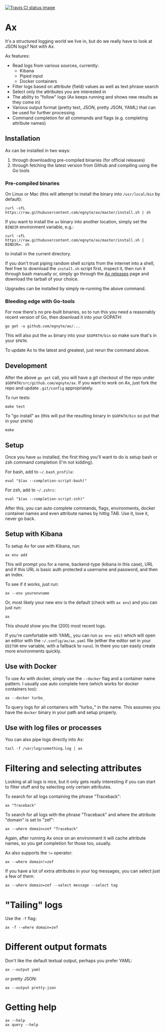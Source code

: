 [![Travis CI status image](https://travis-ci.org/egnyte/ax.svg?branch=master)](https://travis-ci.org/egnyte/ax)
# Ax
It's a structured logging world we live in, but do we really have to look at JSON logs? Not with Ax.

Ax features:

* Read logs from various sources, currently:
    * Kibana
    * Piped input
    * Docker containers
* Filter logs based on attribute (field) values as well as text phrase search
* Select only the attributes you are interested in
* The ability to "follow" logs (Ax keeps running and shows new results as they come in)
* Various output format (pretty text, JSON, pretty JSON, YAML) that can be used for further processing
* Command completion for all commands and flags (e.g. completing attribute names)

## Installation
Ax can be installed in two ways:

1. through downloading pre-compiled binaries (for official releases)
2. through fetching the latest version from Github and compiling using the Go tools

### Pre-compiled binaries
On Linux or Mac (this will attempt to install the binary into `/usr/local/bin` by default):

    curl -sfL https://raw.githubusercontent.com/egnyte/ax/master/install.sh | sh

If you want to install the `ax` binary into another location, simply set the `BINDIR` environment variable, e.g.:

    curl -sfL https://raw.githubusercontent.com/egnyte/ax/master/install.sh | BINDIR=. sh

to install in the current directory.

If you don't trust piping random shell scripts from the internet into a shell, feel free to download the `install.sh` script first, inspect it, then run it through bash manually or, simply go through the [Ax releases](https://github.com/egnyte/ax/releases) page and download the tarball of your choice.

Upgrades can be installed by simply re-running the above command.

### Bleeding edge with Go-tools
For now there's no pre-built binaries, so to run this you need a reasonably recent version of Go, then download it into your GOPATH:

    go get -u github.com/egnyte/ax/...

This will also put the `ax` binary into your `$GOPATH/bin` so make sure that's in your `$PATH`.

To update Ax to the latest and greatest, just rerun the command above.

## Development

After the above `go get` call, you will have a git checkout of the repo under `$GOPATH/src/github.com/egnyte/ax`. If you want to work on Ax, just fork the repo and update `.git/config` appropriately.

To run tests:

    make test

To "go install" ax (this will put the resulting binary in `$GOPATH/bin` so put that in your `$PATH`)

    make

## Setup
Once you have `ax` installed, the first thing you'll want to do is setup bash or zsh command completion (I'm not kidding).

For bash, add to `~/.bash_profile`:

    eval "$(ax --completion-script-bash)"

For zsh, add to `~/.zshrc`:

    eval "$(ax --completion-script-zsh)"

After this, you can auto complete commands, flags, environments, docker container names and even attribute names by hittig TAB. Use it, love it, never go back.

## Setup with Kibana
To setup Ax for use with Kibana, run:

    ax env add

This will prompt you for a name, backend-type (kibana in this case), URL and if this URL is basic auth protected a username and password, and then an index.

To see if it works, just run:

    ax --env yourenvname

Or, most likely your new env is the default (check with `ax env`) and you can just run:

    ax

This should show you the (200) most recent logs.

If you're comfortable with YAML, you can run `ax env edit` which will open an editor with the `~/.config/ax/ax.yaml` file (either the editor set in your `EDITOR` env variable, with a fallback to `nano`). In there you can easily create more environments quickly.

## Use with Docker
To use Ax with docker, simply use the `--docker` flag and a container name pattern. I usually use auto complete here (which works for docker containers too):

    ax --docker turbo_

To query logs for all containers with "turbo\_" in the name. This assumes you have the `docker` binary in your path and setup properly.

## Use with log files or processes
You can also pipe logs directly into Ax:

    tail -f /var/log/something.log | ax

# Filtering and selecting attributes
Looking at all logs is nice, but it only gets really interesting if you can start to filter stuff and by selecting only certain attributes.

To search for all logs containing the phrase "Traceback":

    ax "Traceback"

To search for all logs with the phrase "Traceback" and where the attribute "domain" is set to "zef":

    ax --where domain=zef "Traceback"

Again, after running Ax once on an environment it will cache attribute names, so you get completion for those too, usually.

Ax also supports the `!=` operator:

    ax --where domain!=zef

If you have a lot of extra attributes in your log messages, you can select just a few of them:

    ax --where domain=zef --select message --select tag

# "Tailing" logs
Use the `-f` flag:

    ax -f --where domain=zef

# Different output formats
Don't like the default textual output, perhaps you prefer YAML:

    ax --output yaml

or pretty JSON:

    ax --output pretty-json

# Getting help

    ax --help
    ax query --help
